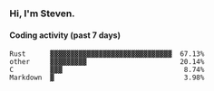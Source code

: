 ### Hi, I'm Steven.

#### Coding activity (past 7 days)
```
Rust      ▓▓▓▓▓▓▓▓▓▓▓▓▓▓▓▓▓▓▓▓▓▓▓▓▓▓▓▓▓▓  67.13%
other     ▓▓▓▓▓▓▓▓▓                       20.14%
C         ▓▓▓                              8.74%
Markdown  ▓                                3.98%
```

